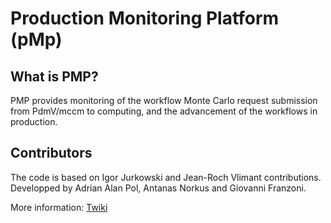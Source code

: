 Production Monitoring Platform (pMp)
====

What is PMP?
---
PMP provides monitoring of the workflow Monte Carlo request submission from PdmV/mccm to computing, and the advancement of the workflows in production.

Contributors
---
The code is based on Igor Jurkowski and Jean-Roch Vlimant contributions. Developped by Adrian Alan Pol, Antanas Norkus and Giovanni Franzoni.

More information: [Twiki](https://twiki.cern.ch/twiki/bin/viewauth/CMS/PdmVpMp)
